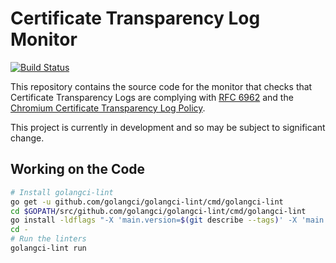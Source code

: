 # Certificate Transparency Log Monitor

[![Build Status](https://travis-ci.org/google/monologue.svg?branch=master)](https://travis-ci.org/google/monologue)

This repository contains the source code for the monitor that checks that
Certificate Transparency Logs are complying with [RFC 6962](https://tools.ietf.org/html/rfc6962)
and the [Chromium Certificate Transparency Log Policy](https://github.com/chromium/ct-policy).

This project is currently in development and so may be subject to significant
change.


## Working on the Code

```bash
# Install golangci-lint
go get -u github.com/golangci/golangci-lint/cmd/golangci-lint
cd $GOPATH/src/github.com/golangci/golangci-lint/cmd/golangci-lint
go install -ldflags "-X 'main.version=$(git describe --tags)' -X 'main.commit=$(git rev-parse --short HEAD)' -X 'main.date=$(date)'"
cd -
# Run the linters
golangci-lint run
```

